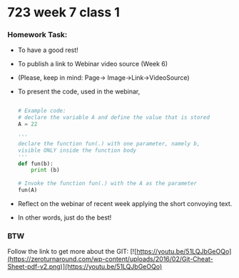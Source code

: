 # 723 week 7 class 1

### Homework Task:
* To have a good rest!
* To publish a link to Webinar video source (Week 6)
*   (Please, keep in mind: Page-> Image->Link->VideoSource)
  
* To present the code, used in the webinar, 
  ```python
  
  # Example code:
  # declare the variable A and define the value that is stored
  A = 22
  
  '''
  declare the function fun(.) with one parameter, namely b, 
  visible ONLY inside the function body
  '''
  def fun(b):
      print (b)
      
  # Invoke the function fun(.) with the A as the parameter   
  fun(A) 
  
  ```
* Reflect on the webinar of recent week applying the short convoying text.
* In other words, just do the best! 


### BTW

Follow the link to get more about the GIT:
[![https://youtu.be/51LQJbGeOQo](https://zeroturnaround.com/wp-content/uploads/2016/02/Git-Cheat-Sheet-pdf-v2.png)](https://youtu.be/51LQJbGeOQo)
